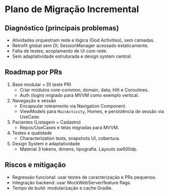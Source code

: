 # Plano de Migração Incremental

## Diagnóstico (principais problemas)
- Atividades orquestram rede e lógica (God Activities), sem camadas.
- Retrofit global sem DI; SessionManager acessado estaticamente.
- Falta de testes; acoplamento de UI com rede.
- Sem adaptatividade estruturada e design system central.

## Roadmap por PRs
1. Base modular + DI (este PR)
   - Criar módulos core-common, domain, data; Hilt e Coroutines.
   - Auth (login) migrado para MVVM como exemplo vertical.
2. Navegação e sessão
   - Encapsular roteamento via Navigation Component.
   - ViewModels para `MainActivity`, Homes, e persistência de sessão via UseCase.
3. Pacientes (Listagem + Cadastro)
   - Repos/UseCases e telas migradas para MVVM.
4. Testes e qualidade
   - Characterization tests, snapshots UI, cobertura.
5. Design System e adaptatividade
   - Material 3 tokens, dimens, tipografia. Layouts sw600dp.

## Riscos e mitigação
- Regressão funcional: usar testes de caracterização e PRs pequenos.
- Integração backend: usar MockWebServer/feature flags.
- Tempo de build: modularização e cache Gradle.


